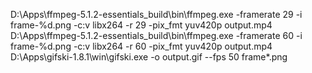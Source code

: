 D:\Apps\ffmpeg-5.1.2-essentials_build\bin\ffmpeg.exe -framerate 29 -i  frame-%d.png -c:v libx264 -r 29 -pix_fmt yuv420p output.mp4
D:\Apps\ffmpeg-5.1.2-essentials_build\bin\ffmpeg.exe -framerate 60 -i  frame-%d.png -c:v libx264 -r 60 -pix_fmt yuv420p output.mp4          
D:\Apps\gifski-1.8.1\win\gifski.exe -o output.gif --fps 50 frame*.png